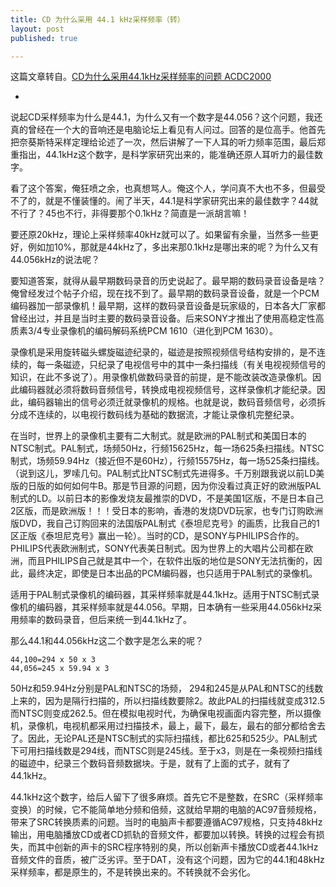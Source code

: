 ```yaml
---
title: CD 为什么采用 44.1 kHz采样频率（转）
layout: post
published: true

---
```


这篇文章转自。[CD为什么采用44.1kHz采样频率的问题 ACDC2000](http://www.zasv.com/thread-208987-1-1.html)

*

说起CD采样频率为什么是44.1，为什么又有一个数字是44.056？这个问题，我还真的曾经在一个大的音响还是电脑论坛上看见有人问过。回答的是位高手。他首先把奈葵斯特采样定理给论述了一次，然后讲解了一下人耳的听力频率范围，最后郑重指出，44.1kHz这个数字，是科学家研究出来的，能准确还原人耳听力的最佳数字。

看了这个答案，俺狂喷之余，也真想骂人。俺这个人，学问真不大也不多，但最受不了的，就是不懂装懂的。闹了半天，44.1是科学家研究出来的最佳数字？44就不行了？45也不行，非得要那个0.1kHz？简直是一派胡言嘛！

要还原20kHz，理论上采样频率40kHz就可以了。如果留有余量，当然多一些更好，例如加10%，那就是44kHz了，多出来那0.1kHz是哪出来的呢？为什么又有44.056kHz的说法呢？

要知道答案，就得从最早期数码录音的历史说起了。最早期的数码录音设备是啥？俺曾经发过个帖子介绍，现在找不到了。最早期的数码录音设备，就是一个PCM编码器加一部录像机！最早期，这样的数码录音设备是玩家级的，日本各大厂家都曾经出过，并且是当时主要的数码录音设备。后来SONY才推出了使用高稳定性高质素3/4专业录像机的编码解码系统PCM 1610（进化到PCM 1630）。

录像机是采用旋转磁头螺旋磁迹纪录的，磁迹是按照视频信号结构安排的，是不连续的，每一条磁迹，只纪录了电视信号中的其中一条扫描线（有关电视视频信号的知识，在此不多说了）。用录像机做数码录音的前提，是不能改装改造录像机。因此编码器就必须将数码音频信号，转换成电视视频信号，这样录像机才能纪录。因此，编码器输出的信号必须迁就录像机的规格。也就是说，数码音频信号，必须拆分成不连续的，以电视行数码线为基础的数据流，才能让录像机完整纪录。

在当时，世界上的录像机主要有二大制式。就是欧洲的PAL制式和美国日本的NTSC制式。PAL制式，场频50Hz，行频15625Hz，每一场625条扫描线。NTSC制式，场频59.94Hz（接近但不是60Hz），行频15575Hz，每一场525条扫描线。（说到这儿，罗嗦几句。PAL制式比NTSC制式先进得多。千万别跟我说以前LD美版的日版的如何如何牛B。那是节目源的问题，因为你没看过真正好的欧洲版PAL制式的LD。以前日本的影像发烧友最推崇的DVD，不是美国1区版，不是日本自己2区版，而是欧洲版！！！受日本的影响，香港的发烧DVD玩家，也专门订购欧洲版DVD，我自己订购回来的法国版PAL制式《泰坦尼克号》的画质，比我自己的1区正版《泰坦尼克号》赢出一轮）。当时的CD，是SONY与PHILIPS合作的。PHILIPS代表欧洲制式，SONY代表美日制式。因为世界上的大唱片公司都在欧洲，而且PHILIPS自己就是其中一个，在软件出版的地位是SONY无法抗衡的，因此，最终决定，即使是日本出品的PCM编码器，也只适用于PAL制式的录像机。

适用于PAL制式录像机的编码器，其采样频率就是44.1kHz。适用于NTSC制式录像机的编码器，其采样频率就是44.056。早期，日本确有一些采用44.056kHz采用频率的数码录音，但后来统一到44.1kHz了。

那么44.1和44.056kHz这二个数字是怎么来的呢？

	44,100=294 x 50 x 3
	44,056=245 x 59.94 x 3

50Hz和59.94Hz分别是PAL和NTSC的场频， 294和245是从PAL和NTSC的线数上来的，因为是隔行扫描的，所以扫描线数要除2。故此PAL的扫描线就变成312.5而NTSC则变成262.5。但在模拟电视时代，为确保电视画面内容完整，所以摄像机，录像机，电视机都采用过扫描技术，最上，最下，最左，最右的部分都给舍去了。因此，无论PAL还是NTSC制式的实际扫描线，都比625和525少。PAL制式下可用扫描线数是294线，而NTSC则是245线。至于x3，则是在一条视频扫描线的磁迹中，纪录三个数码音频数据块。于是，就有了上面的式子，就有了44.1kHz。

44.1kHz这个数字，给后人留下了很多麻烦。首先它不是整数，在SRC（采样频率变换）的时候，它不能简单地分频和倍频，这就给早期的电脑的AC97音频规格，带来了SRC转换质素的问题。当时的电脑声卡都要遵循AC97规格，只支持48kHz输出，用电脑播放CD或者CD抓轨的音频文件，都要加以转换。转换的过程会有损失，而其中创新的声卡的SRC程序特别的臭，所以创新声卡播放CD或者44.1kHz音频文件的音质，被广泛劣评。至于DAT，没有这个问题，因为它的44.1和48kHz采样频率，都是原生的，不是转换出来的。不转换就不会劣化。


 

